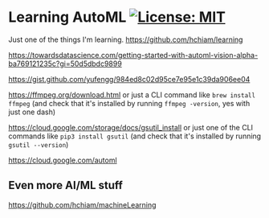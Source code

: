 # Learning AutoML [![License: MIT](https://img.shields.io/badge/License-MIT-yellow.svg?style=for-the-badge)](https://github.com/hchiam/learning-template/blob/main/LICENSE)

Just one of the things I'm learning. https://github.com/hchiam/learning

https://towardsdatascience.com/getting-started-with-automl-vision-alpha-ba769121235c?gi=50d5dbdc9899

https://gist.github.com/yufengg/984ed8c02d95ce7e95e1c39da906ee04

https://ffmpeg.org/download.html or just a CLI command like `brew install ffmpeg` (and check that it's installed by running `ffmpeg -version`, yes with just one dash)

https://cloud.google.com/storage/docs/gsutil_install or just one of the CLI commands like `pip3 install gsutil` (and check that it's installed by running `gsutil --version`)

https://cloud.google.com/automl

## Even more AI/ML stuff

https://github.com/hchiam/machineLearning
